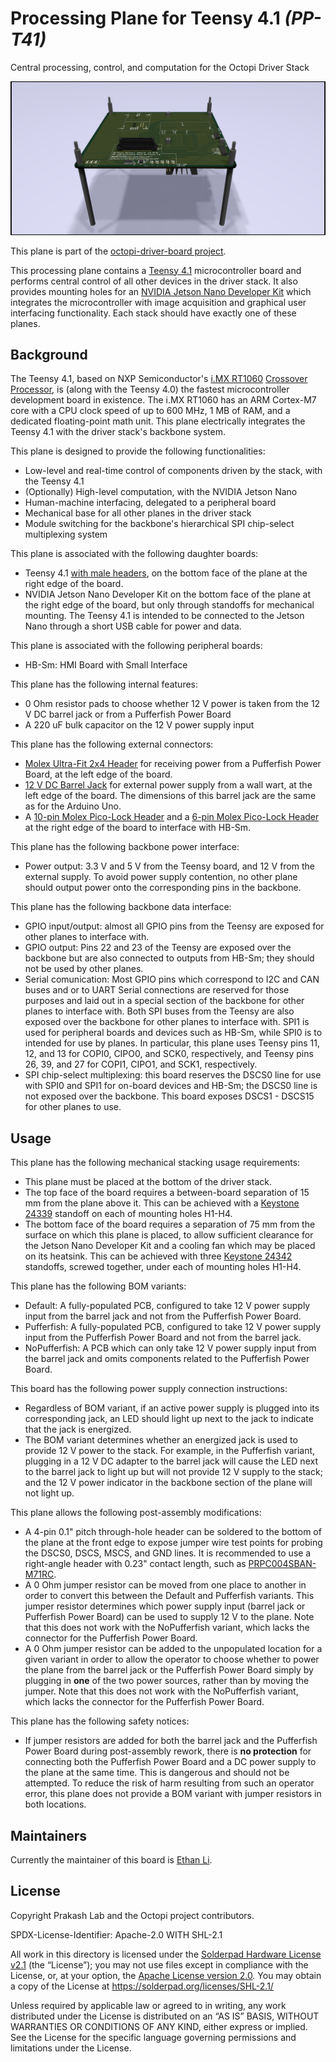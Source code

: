 # Processing Plane for Teensy 4.1 _(PP-T41)_

Central processing, control, and computation for the Octopi Driver Stack

![Mechanical render of top face of the plane, from the front edge](Mechanical%20Renders/Above%20Front.png)

This plane is part of the [octopi-driver-board project](https://github.com/prakashlab/octopi-driver-board).

This processing plane contains a [Teensy 4.1](https://www.pjrc.com/store/teensy41.html) microcontroller board and performs central control of all other devices in the driver stack. It also provides mounting holes for an [NVIDIA Jetson Nano Developer Kit](https://developer.nvidia.com/EMBEDDED/jetson-nano-developer-kit) which integrates the microcontroller with image acquisition and graphical user interfacing functionality. Each stack should have exactly one of these planes.

## Background

The Teensy 4.1, based on NXP Semiconductor's [i.MX RT1060](https://www.nxp.com/products/processors-and-microcontrollers/arm-microcontrollers/i-mx-rt-crossover-mcus/i-mx-rt1060-crossover-mcu-with-arm-cortex-m7-core:i.MX-RT1060) [Crossover Processor](https://www.nxp.com/docs/en/white-paper/I.MXRT1050WP.pdf), is (along with the Teensy 4.0) the fastest microcontroller development board in existence. The i.MX RT1060 has an ARM Cortex-M7 core with a CPU clock speed of up to 600 MHz, 1 MB of RAM, and a dedicated floating-point math unit. This plane electrically integrates the Teensy 4.1 with the driver stack's backbone system.

This plane is designed to provide the following functionalities:

- Low-level and real-time control of components driven by the stack, with the Teensy 4.1
- (Optionally) High-level computation, with the NVIDIA Jetson Nano
- Human-machine interfacing, delegated to a peripheral board
- Mechanical base for all other planes in the driver stack
- Module switching for the backbone's hierarchical SPI chip-select multiplexing system

This plane is associated with the following daughter boards:

- Teensy 4.1 [with male headers](https://www.pjrc.com/store/teensy41_pins.html), on the bottom face of the plane at the right edge of the board.
- NVIDIA Jetson Nano Developer Kit on the bottom face of the plane at the right edge of the board, but only through standoffs for mechanical mounting. The Teensy 4.1 is intended to be connected to the Jetson Nano through a short USB cable for power and data.

This plane is associated with the following peripheral boards:

- HB-Sm: HMI Board with Small Interface

This plane has the following internal features:

- 0 Ohm resistor pads to choose whether 12 V power is taken from the 12 V DC barrel jack or from a Pufferfish Power Board
- A 220 uF bulk capacitor on the 12 V power supply input

This plane has the following external connectors:

- [Molex Ultra-Fit 2x4 Header](https://www.molex.com/molex/products/part-detail/pcb_headers/1723161108) for receiving power from a Pufferfish Power Board, at the left edge of the board.
- [12 V DC Barrel Jack](https://www.digikey.com/en/products/detail/cui-devices/PJ-036AH-SMT-TR/1530971) for external power supply from a wall wart, at the left edge of the board. The dimensions of this barrel jack are the same as for the Arduino Uno.
- A [10-pin Molex Pico-Lock Header](https://www.digikey.com/en/products/detail/molex/5040501091/4357650) and a [6-pin Molex Pico-Lock Header](https://www.digikey.com/en/products/detail/molex/5040500691/4357148) at the right edge of the board to interface with HB-Sm.

This plane has the following backbone power interface:

- Power output: 3.3 V and 5 V from the Teensy board, and 12 V from the external supply. To avoid power supply contention, no other plane should output power onto the corresponding pins in the backbone.

This plane has the following backbone data interface:

- GPIO input/output: almost all GPIO pins from the Teensy are exposed for other planes to interface with.
- GPIO output: Pins 22 and 23 of the Teensy are exposed over the backbone but are also connected to outputs from HB-Sm; they should not be used by other planes.
- Serial comunication: Most GPIO pins which correspond to I2C and CAN buses and or to UART Serial connections are reserved for those purposes and laid out in a special section of the backbone for other planes to interface with. Both SPI buses from the Teensy are also exposed over the backbone for other planes to interface with. SPI1 is used for peripheral boards and devices such as HB-Sm, while SPI0 is to intended for use by planes. In particular, this plane uses Teensy pins 11, 12, and 13 for COPI0, CIPO0, and SCK0, respectively, and Teensy pins 26, 39, and 27 for COPI1, CIPO1, and SCK1, respectively.
- SPI chip-select multiplexing: this board reserves the DSCS0 line for use with SPI0 and SPI1 for on-board devices and HB-Sm; the DSCS0 line is not exposed over the backbone. This board exposes DSCS1 - DSCS15 for other planes to use.

## Usage

This plane has the following mechanical stacking usage requirements:

- This plane must be placed at the bottom of the driver stack.
- The top face of the board requires a between-board separation of 15 mm from the plane above it. This can be achieved with a [Keystone 24339](https://www.digikey.com/en/products/detail/keystone-electronics/24339/1532140) standoff on each of mounting holes H1-H4.
- The bottom face of the board requires a separation of 75 mm from the surface on which this plane is placed, to allow sufficient clearance for the Jetson Nano Developer Kit and a cooling fan which may be placed on its heatsink. This can be achieved with three [Keystone 24342](https://www.digikey.com/en/products/detail/keystone-electronics/24342/1532143) standoffs, screwed together, under each of mounting holes H1-H4.

This plane has the following BOM variants:

- Default: A fully-populated PCB, configured to take 12 V power supply input from the barrel jack and not from the Pufferfish Power Board.
- Pufferfish: A fully-populated PCB, configured to take 12 V power supply input from the Pufferfish Power Board and not from the barrel jack.
- NoPufferfish: A PCB which can only take 12 V power supply input from the barrel jack and omits components related to the Pufferfish Power Board.

This board has the following power supply connection instructions:

- Regardless of BOM variant, if an active power supply is plugged into its corresponding jack, an LED should light up next to the jack to indicate that the jack is energized.
- The BOM variant determines whether an energized jack is used to provide 12 V power to the stack. For example, in the Pufferfish variant, plugging in a 12 V DC adapter to the barrel jack will cause the LED next to the barrel jack to light up but will not provide 12 V supply to the stack; and the 12 V power indicator in the backbone section of the plane will not light up.

This plane allows the following post-assembly modifications:

- A 4-pin 0.1" pitch through-hole header can be soldered to the bottom of the plane at the front edge to expose jumper wire test points for probing the DSCS0, DSCS, MSCS, and GND lines. It is recommended to use a right-angle header with 0.23" contact length, such as [PRPC004SBAN-M71RC](https://www.digikey.com/en/products/detail/sullins-connector-solutions/PRPC004SBAN-M71RC/2775330).
- A 0 Ohm jumper resistor can be moved from one place to another in order to convert this between the Default and Pufferfish variants. This jumper resistor determines which power supply input (barrel jack or Pufferfish Power Board) can be used to supply 12 V to the plane. Note that this does not work with the NoPufferfish variant, which lacks the connector for the Pufferfish Power Board.
- A 0 Ohm jumper resistor can be added to the unpopulated location for a given variant in order to allow the operator to choose whether to power the plane from the barrel jack or the Pufferfish Power Board simply by plugging in **one** of the two power sources, rather than by moving the jumper. Note that this does not work with the NoPufferfish variant, which lacks the connector for the Pufferfish Power Board.

This plane has the following safety notices:

- If jumper resistors are added for both the barrel jack and the Pufferfish Power Board during post-assembly rework, there is **no protection** for connecting both the Pufferfish Power Board and a DC power supply to the plane at the same time. This is dangerous and should not be attempted. To reduce the risk of harm resulting from such an operator error, this plane does not provide a BOM variant with jumper resistors in both locations.

## Maintainers

Currently the maintainer of this board is [Ethan Li](https://github.com/ethanjli).

## License

Copyright Prakash Lab and the Octopi project contributors.

SPDX-License-Identifier: Apache-2.0 WITH SHL-2.1

All work in this directory is licensed under the [Solderpad Hardware License v2.1](/LICENSE) (the “License”); you may not use files except in compliance with the License, or, at your option, the [Apache License version 2.0](/LICENSE.Apache). You may obtain a copy of the License at https://solderpad.org/licenses/SHL-2.1/

Unless required by applicable law or agreed to in writing, any work distributed under the License is distributed on an “AS IS” BASIS, WITHOUT WARRANTIES OR CONDITIONS OF ANY KIND, either express or implied. See the License for the specific language governing permissions and limitations under the License.
